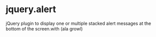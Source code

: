 jquery.alert
============

jQuery plugin to display one or multiple stacked alert messages at the bottom of the screen.with (ala growl)
